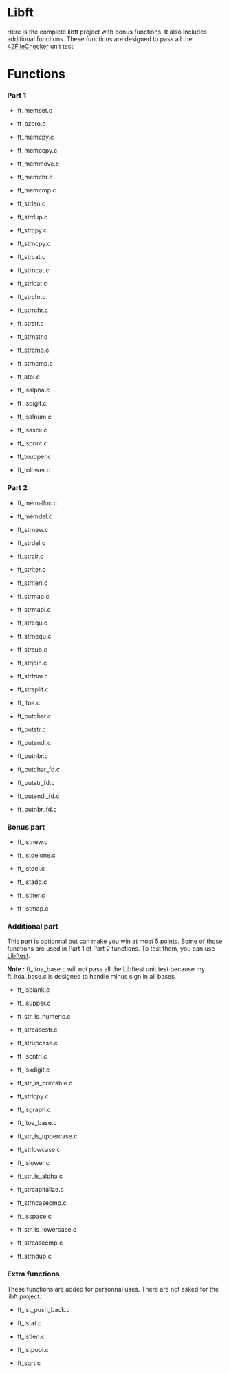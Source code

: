 # Libft
Here is the complete libft project with bonus functions. It also includes additional functions. These functions are designed to pass all the [42FileChecker](https://github.com/jgigault/42FileChecker) unit test.

# Functions
### Part 1
* ft_memset.c

* ft_bzero.c

* ft_memcpy.c

* ft_memccpy.c

* ft_memmove.c

* ft_memchr.c

* ft_memcmp.c

* ft_strlen.c

* ft_strdup.c

* ft_strcpy.c

* ft_strncpy.c

* ft_strcat.c

* ft_strncat.c

* ft_strlcat.c

* ft_strchr.c

* ft_strrchr.c

* ft_strstr.c

* ft_strnstr.c

* ft_strcmp.c

* ft_strncmp.c

* ft_atoi.c

* ft_isalpha.c

* ft_isdigit.c

* ft_isalnum.c

* ft_isascii.c

* ft_isprint.c

* ft_toupper.c

* ft_tolower.c

### Part 2
* ft_memalloc.c

* ft_memdel.c

* ft_strnew.c

* ft_strdel.c

* ft_strclr.c

* ft_striter.c

* ft_striteri.c

* ft_strmap.c

* ft_strmapi.c

* ft_strequ.c

* ft_strnequ.c

* ft_strsub.c

* ft_strjoin.c

* ft_strtrim.c

* ft_strsplit.c

* ft_itoa.c

* ft_putchar.c

* ft_putstr.c

* ft_putendl.c

* ft_putnbr.c

* ft_putchar_fd.c

* ft_putstr_fd.c

* ft_putendl_fd.c

* ft_putnbr_fd.c

### Bonus part
* ft_lstnew.c

* ft_lstdelone.c

* ft_lstdel.c

* ft_lstadd.c

* ft_lstiter.c

* ft_lstmap.c

### Additional part
This part is optionnal but can make you win at most 5 points. Some of those functions are used in Part 1 et Part 2 functions. To test them, you can use [Libftest](https://github.com/jtoty/Libftest).

**Note :** ft_itoa_base.c will not pass all the Libftest unit test because my ft_itoa_base.c is designed to handle minus sign in all bases.
* ft_isblank.c

* ft_isupper.c

* ft_str_is_numeric.c

* ft_strcasestr.c

* ft_strupcase.c

* ft_iscntrl.c

* ft_isxdigit.c

* ft_str_is_printable.c

* ft_strlcpy.c

* ft_isgraph.c

* ft_itoa_base.c

* ft_str_is_uppercase.c

* ft_strlowcase.c

* ft_islower.c

* ft_str_is_alpha.c

* ft_strcapitalize.c

* ft_strncasecmp.c

* ft_isspace.c

* ft_str_is_lowercase.c

* ft_strcasecmp.c

* ft_strndup.c

### Extra functions

These functions are added for personnal uses. There are not asked for the libft project.

* ft_lst_push_back.c

* ft_lstat.c

* ft_lstlen.c

* ft_lstpopi.c

* ft_sqrt.c

